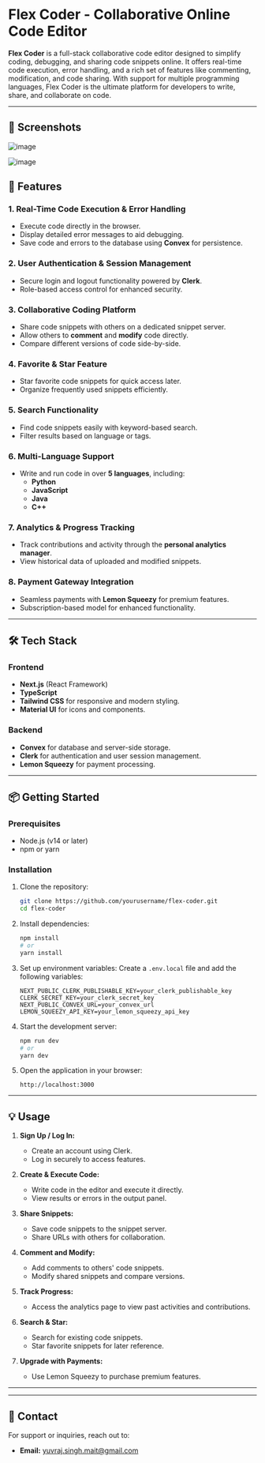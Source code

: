 # Flex Coder - Collaborative Online Code Editor

**Flex Coder** is a full-stack collaborative code editor designed to simplify coding, debugging, and sharing code snippets online. It offers real-time code execution, error handling, and a rich set of features like commenting, modification, and code sharing. With support for multiple programming languages, Flex Coder is the ultimate platform for developers to write, share, and collaborate on code.

---



## 📸 **Screenshots**
![image](https://github.com/user-attachments/assets/80af9e70-f63d-4c89-86a5-80fd99618e8b)

![image](https://github.com/user-attachments/assets/a9049aa4-1a8f-4e5e-abcc-90f904730b0b)



## 🚀 **Features**

### 1. **Real-Time Code Execution & Error Handling**
- Execute code directly in the browser.
- Display detailed error messages to aid debugging.
- Save code and errors to the database using **Convex** for persistence.

### 2. **User Authentication & Session Management**
- Secure login and logout functionality powered by **Clerk**.
- Role-based access control for enhanced security.

### 3. **Collaborative Coding Platform**
- Share code snippets with others on a dedicated snippet server.
- Allow others to **comment** and **modify** code directly.
- Compare different versions of code side-by-side.

### 4. **Favorite & Star Feature**
- Star favorite code snippets for quick access later.
- Organize frequently used snippets efficiently.

### 5. **Search Functionality**
- Find code snippets easily with keyword-based search.
- Filter results based on language or tags.

### 6. **Multi-Language Support**
- Write and run code in over **5 languages**, including:
  - **Python**
  - **JavaScript**
  - **Java**
  - **C++**

### 7. **Analytics & Progress Tracking**
- Track contributions and activity through the **personal analytics manager**.
- View historical data of uploaded and modified snippets.

### 8. **Payment Gateway Integration**
- Seamless payments with **Lemon Squeezy** for premium features.
- Subscription-based model for enhanced functionality.

---

## 🛠️ **Tech Stack**

### **Frontend**
- **Next.js** (React Framework)
- **TypeScript**
- **Tailwind CSS** for responsive and modern styling.
- **Material UI** for icons and components.

### **Backend**
- **Convex** for database and server-side storage.
- **Clerk** for authentication and user session management.
- **Lemon Squeezy** for payment processing.

---

## 📦 **Getting Started**

### **Prerequisites**
- Node.js (v14 or later)
- npm or yarn

### **Installation**
1. Clone the repository:
   ```bash
   git clone https://github.com/yourusername/flex-coder.git
   cd flex-coder
   ```
2. Install dependencies:
   ```bash
   npm install
   # or
   yarn install
   ```
3. Set up environment variables:
   Create a `.env.local` file and add the following variables:
   ```env
   NEXT_PUBLIC_CLERK_PUBLISHABLE_KEY=your_clerk_publishable_key
   CLERK_SECRET_KEY=your_clerk_secret_key
   NEXT_PUBLIC_CONVEX_URL=your_convex_url
   LEMON_SQUEEZY_API_KEY=your_lemon_squeezy_api_key
   ```
4. Start the development server:
   ```bash
   npm run dev
   # or
   yarn dev
   ```
5. Open the application in your browser:
   ```
   http://localhost:3000
   ```

---

## 💡 **Usage**

1. **Sign Up / Log In:**
   - Create an account using Clerk.
   - Log in securely to access features.

2. **Create & Execute Code:**
   - Write code in the editor and execute it directly.
   - View results or errors in the output panel.

3. **Share Snippets:**
   - Save code snippets to the snippet server.
   - Share URLs with others for collaboration.

4. **Comment and Modify:**
   - Add comments to others' code snippets.
   - Modify shared snippets and compare versions.

5. **Track Progress:**
   - Access the analytics page to view past activities and contributions.

6. **Search & Star:**
   - Search for existing code snippets.
   - Star favorite snippets for later reference.

7. **Upgrade with Payments:**
   - Use Lemon Squeezy to purchase premium features.

---



---

## 📧 **Contact**
For support or inquiries, reach out to:
- **Email:** yuvraj.singh.mait@gmail.com

